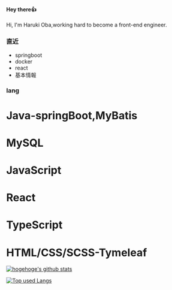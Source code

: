 #### Hey there👍
Hi, I'm Haruki Oba,working hard to become a front-end engineer.

### 直近
- springboot
- docker
- react
- 基本情報

### lang
# Java-springBoot,MyBatis
# MySQL
# JavaScript
# React
# TypeScript
# HTML/CSS/SCSS-Tymeleaf

<!-- リポジトリステータス -->
[![hogehoge's github stats](https://github-readme-stats.vercel.app/api?username=haruki0314&hide=contribs&count_private=true&show_icons=true&theme=tokyonight)](https://github.com/haruki0314/)

<!-- ソースコード統計 -->
[![Top used Langs](https://github-readme-stats.vercel.app/api/top-langs/?username=haruki0314&layout=compact&theme=tokyonight)](https://github.com/haruki0314/)

